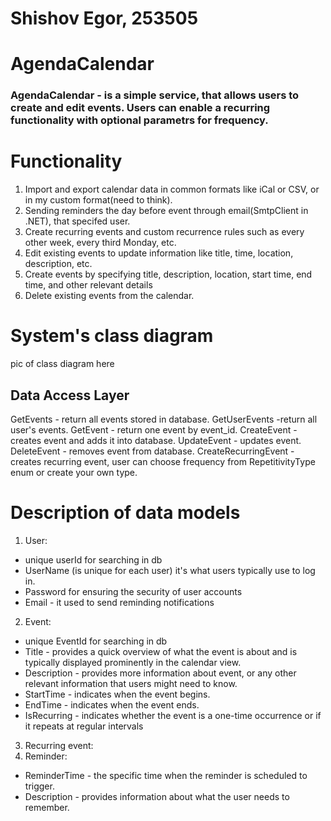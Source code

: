 # Shishov Egor, 253505
# AgendaCalendar
### AgendaCalendar - is a simple service, that allows users to create and edit events. Users can enable a recurring functionality with optional parametrs for frequency.
# Functionality
   1. Import and export calendar data in common formats like iCal or CSV, or in my custom format(need to think).
   2. Sending reminders the day before event through email(SmtpClient in .NET), that specifed user.
   3. Create recurring events and custom recurrence rules such as every other week, every third Monday, etc.
   4. Edit existing events to update information like title, time, location, description, etc.
   5. Create events by specifying title, description, location, start time, end time, and other relevant details
   6. Delete existing events from the calendar.
# System's class diagram
pic of class diagram here
## Data Access Layer 
GetEvents - return all events stored in database.
GetUserEvents -return all user's events.
GetEvent - return one event by event_id.
CreateEvent - creates event and adds it into database.
UpdateEvent - updates event.
DeleteEvent - removes event from database.
CreateRecurringEvent - creates recurring event, user can choose frequency from RepetitivityType enum or create your own type.
# Description of data models
1. User:
 - unique userId for searching in db
 - UserName (is unique for each user) it's what users typically use to log in.
 - Password for ensuring the security of user accounts
 - Email - it used to send reminding notifications
2. Event:
 - unique EventId for searching in db
 - Title - provides a quick overview of what the event is about and is typically displayed prominently in the calendar view.
 - Description - provides more information about event, or any other relevant information that users might need to know. 
 - StartTime - indicates when the event begins.
 - EndTime - indicates when the event ends.
 - IsRecurring - indicates whether the event is a one-time occurrence or if it repeats at regular intervals
3. Recurring event:
4. Reminder:
 - ReminderTime - the specific time when the reminder is scheduled to trigger. 
 - Description - provides information about what the user needs to remember. 

